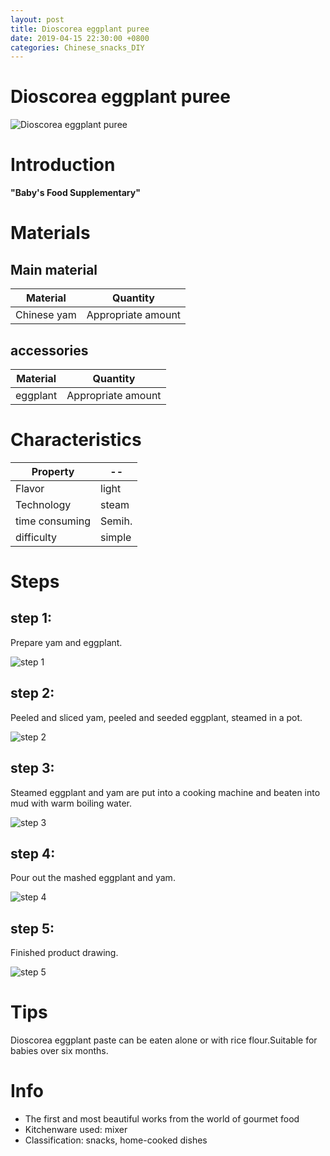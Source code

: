```yaml
---
layout: post
title: Dioscorea eggplant puree
date: 2019-04-15 22:30:00 +0800
categories: Chinese_snacks_DIY
---
```


# Dioscorea eggplant puree

![Dioscorea eggplant puree]({{site.baseurl}}/img/403761/403761.jpg)

# Introduction

**"Baby's Food Supplementary"**

# Materials


## Main material

Material|Quantity
--|--
Chinese yam|Appropriate amount

## accessories

Material|Quantity
--|--
eggplant|Appropriate amount

# Characteristics

Property|--
--|--
Flavor|light
Technology|steam
time consuming|Semih.
difficulty|simple

# Steps

## step 1:

Prepare yam and eggplant.

![step 1]({{site.baseurl}}/img/403761/1.jpg)

## step 2:

Peeled and sliced yam, peeled and seeded eggplant, steamed in a pot.

![step 2]({{site.baseurl}}/img/403761/2.jpg)

## step 3:

Steamed eggplant and yam are put into a cooking machine and beaten into mud with warm boiling water.

![step 3]({{site.baseurl}}/img/403761/3.jpg)

## step 4:

Pour out the mashed eggplant and yam.

![step 4]({{site.baseurl}}/img/403761/4.jpg)

## step 5:

Finished product drawing.

![step 5]({{site.baseurl}}/img/403761/5.jpg)

# Tips

Dioscorea eggplant paste can be eaten alone or with rice flour.Suitable for babies over six months.

# Info

- The first and most beautiful works from the world of gourmet food
- Kitchenware used: mixer
- Classification: snacks, home-cooked dishes